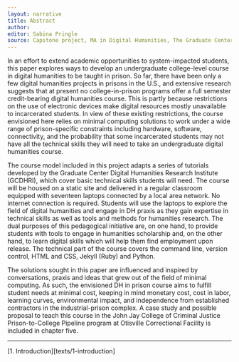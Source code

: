 ```yaml
---
layout: narrative
title: Abstract
author:
editor: Sabina Pringle
source: Capstone project, MA in Digital Humanities, The Graduate Center - CUNY
---
```

In an effort to extend academic opportunities to system-impacted students, this paper explores ways to develop an undergraduate college-level course in digital humanities to be taught in prison. So far, there have been only a few digital humanities projects in prisons in the U.S., and extensive research suggests that at present no college-in-prison programs offer a full semester credit-bearing digital humanities course. This is partly because restrictions on the use of electronic devices make digital resources mostly unavailable to incarcerated students. In view of these existing restrictions, the course envisioned here relies on minimal computing solutions to work under a wide range of prison-specific constraints including hardware, software, connectivity, and the probability that some incarcerated students may not have all the technical skills they will need to take an undergraduate digital humanities course.

The course model included in this project adapts a series of tutorials developed by the Graduate Center Digital Humanities Research Institute (GCDHRI), which cover basic technical skills students will need. The course will be housed on a static site and delivered in a regular classroom equipped with seventeen laptops connected by a local area network. No internet connection is required. Students will use the laptops to explore the field of digital humanities and engage in DH praxis as they gain expertise in technical skills as well as tools and methods for humanities research. The dual purposes of this pedagogical initiative are, on one hand, to provide students with tools to engage in humanities scholarship and, on the other hand, to learn digital skills which will help them find employment upon release. The technical part of the course covers the command line, version control, HTML and CSS, Jekyll (Ruby) and Python.

The solutions sought in this paper are influenced and inspired by conversations, praxis and ideas that grew out of the field of minimal computing. As such, the envisioned DH in prison course aims to fulfill student needs at minimal cost, keeping in mind monetary cost, cost in labor, learning curves, environmental impact, and independence from established contractors in the industrial-prison complex. A case study and possible proposal to teach this course in the John Jay College of Criminal Justice Prison-to-College Pipeline program at Otisville Correctional Facility is included in chapter five.

---

[1. Introduction][texts/1-introduction] 
